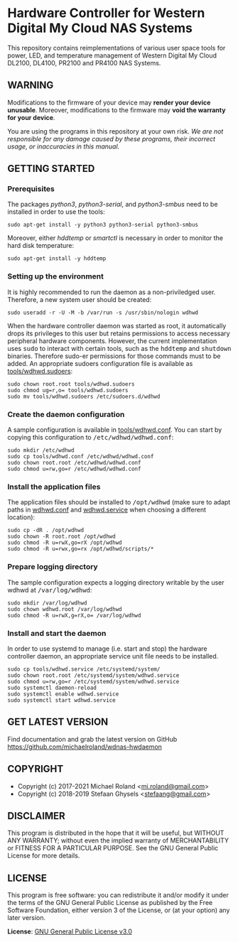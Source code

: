# Hardware Controller for Western Digital My Cloud NAS Systems

This repository contains reimplementations of various user space tools for power,
LED, and temperature management of Western Digital My Cloud DL2100, DL4100, PR2100
and PR4100 NAS Systems.


## WARNING

Modifications to the firmware of your device may **render your device unusable**.
Moreover, modifications to the firmware may **void the warranty for your device**.

You are using the programs in this repository at your own risk. *We are not
responsible for any damage caused by these programs, their incorrect usage, or
inaccuracies in this manual.*


## GETTING STARTED


### Prerequisites

The packages *python3*, *python3-serial*, and *python3-smbus* need to be installed
in order to use the tools:

    sudo apt-get install -y python3 python3-serial python3-smbus

Moreover, either *hddtemp* or *smartctl* is necessary in order to monitor the hard
disk temperature:

    sudo apt-get install -y hddtemp


### Setting up the environment

It is highly recommended to run the daemon as a non-priviledged user. Therefore, a
new system user should be created:

    sudo useradd -r -U -M -b /var/run -s /usr/sbin/nologin wdhwd

When the hardware controller daemon was started as root, it automatically drops its
privileges to this user but retains permissions to access necessary peripheral
hardware components. However, the current implementation uses <samp>sudo</samp> to
interact with certain tools, such as the <samp>hddtemp</samp> and
<samp>shutdown</samp> binaries. Therefore sudo-er permissions for those commands
must to be added. An appropriate sudoers configuration file is available as
[tools/wdhwd.sudoers](tools/wdhwd.sudoers):

    sudo chown root.root tools/wdhwd.sudoers
    sudo chmod ug=r,o= tools/wdhwd.sudoers
    sudo mv tools/wdhwd.sudoers /etc/sudoers.d/wdhwd


### Create the daemon configuration

A sample configuration is available in [tools/wdhwd.conf](tools/wdhwd.conf). You can
start by copying this configuration to <samp>/etc/wdhwd/wdhwd.conf</samp>:

    sudo mkdir /etc/wdhwd
    sudo cp tools/wdhwd.conf /etc/wdhwd/wdhwd.conf
    sudo chown root.root /etc/wdhwd/wdhwd.conf
    sudo chmod u=rw,go=r /etc/wdhwd/wdhwd.conf


### Install the application files

The application files should be installed to <samp>/opt/wdhwd</samp> (make
sure to adapt paths in [wdhwd.conf](tools/wdhwd.conf) and
[wdhwd.service](tools/wdhwd.service) when choosing a different location):

    sudo cp -dR . /opt/wdhwd
    sudo chown -R root.root /opt/wdhwd
    sudo chmod -R u=rwX,go=rX /opt/wdhwd
    sudo chmod -R u=rwx,go=rx /opt/wdhwd/scripts/*


### Prepare logging directory

The sample configuration expects a logging directory writable by the user wdhwd at
<samp>/var/log/wdhwd</samp>:

    sudo mkdir /var/log/wdhwd
    sudo chown wdhwd.root /var/log/wdhwd
    sudo chmod -R u=rwX,g=rX,o= /var/log/wdhwd


### Install and start the daemon

In order to use systemd to manage (i.e. start and stop) the hardware controller
daemon, an appropriate service unit file needs to be installed. 

    sudo cp tools/wdhwd.service /etc/systemd/system/
    sudo chown root.root /etc/systemd/system/wdhwd.service
    sudo chmod u=rw,go=r /etc/systemd/system/wdhwd.service
    sudo systemctl daemon-reload
    sudo systemctl enable wdhwd.service
    sudo systemctl start wdhwd.service


## GET LATEST VERSION

Find documentation and grab the latest version on GitHub
<https://github.com/michaelroland/wdnas-hwdaemon>


## COPYRIGHT

- Copyright (c) 2017-2021 Michael Roland <<mi.roland@gmail.com>>
- Copyright (c) 2018-2019 Stefaan Ghysels <<stefaang@gmail.com>>


## DISCLAIMER

This program is distributed in the hope that it will be useful,
but WITHOUT ANY WARRANTY; without even the implied warranty of
MERCHANTABILITY or FITNESS FOR A PARTICULAR PURPOSE.  See the
GNU General Public License for more details.


## LICENSE

This program is free software: you can redistribute it and/or modify
it under the terms of the GNU General Public License as published by
the Free Software Foundation, either version 3 of the License, or
(at your option) any later version.

**License**: [GNU General Public License v3.0](https://www.gnu.org/licenses/gpl-3.0.txt)

